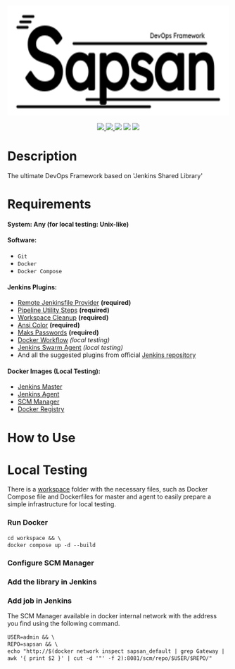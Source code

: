<p align="center"><img src="img/logo.svg" height="250"></p>
<p align="center">
    <a href="https://groovy-lang.org">
        <img src="https://img.shields.io/badge/runs%20on-Groovy-ffa">
    </a>
    <a href="https://www.jenkins.io">
        <img src="https://img.shields.io/badge/runs%20by-Jenkins-fef">
    </a>
    <a><img src="https://img.shields.io/badge/platform-Unix-aff"></a>
    <a><img src="https://img.shields.io/tokei/lines/github/egortrue/Sapsan"></a>
    <a><img src="https://img.shields.io/github/repo-size/egortrue/Sapsan"></a>
</p>

# Description

The ultimate DevOps Framework based on 'Jenkins Shared Library'

# Requirements

#### System: Any (for local testing: Unix-like)

#### Software:

- `Git`
- `Docker`
- `Docker Compose`

#### Jenkins Plugins:

- [Remote Jenkinsfile Provider](https://plugins.jenkins.io/remote-file/) **(required)**
- [Pipeline Utility Steps](https://plugins.jenkins.io/pipeline-utility-steps/) **(required)**
- [Workspace Cleanup](https://plugins.jenkins.io/ws-cleanup/) **(required)**
- [Ansi Color](https://plugins.jenkins.io/ansicolor/) **(required)**
- [Maks Passwords](https://plugins.jenkins.io/mask-passwords/) **(required)**
- [Docker Workflow](https://plugins.jenkins.io/docker-workflow/) _(local testing)_
- [Jenkins Swarm Agent](https://plugins.jenkins.io/swarm/) _(local testing)_
- And all the suggested plugins from
  official [Jenkins repository](https://github.com/jenkinsci/jenkins/blob/master/core/src/main/resources/jenkins/install/platform-plugins.json)

#### Docker Images (Local Testing):

- [Jenkins Master](https://hub.docker.com/r/jenkins/jenkins)
- [Jenkins Agent](https://hub.docker.com/r/jenkins/agent)
- [SCM Manager](https://hub.docker.com/r/scmmanager/scm-manager)
- [Docker Registry](https://hub.docker.com/_/registry)

# How to Use

# Local Testing

There is a [workspace](workspace) folder with the necessary files,
such as Docker Compose file and Dockerfiles for master and agent
to easily prepare a simple infrastructure for local testing.

### Run Docker

```shell
cd workspace && \
docker compose up -d --build
```

### Configure SCM Manager

### Add the library in Jenkins

### Add job in Jenkins

The SCM Manager available in docker internal network with the address you find using the following command.

```shell
USER=admin && \
REPO=sapsan && \
echo "http://$(docker network inspect sapsan_default | grep Gateway | awk '{ print $2 }' | cut -d '"' -f 2):8081/scm/repo/$USER/$REPO/"
```